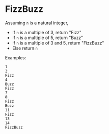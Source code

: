 # FizzBuzz

Assuming  `n`  is a natural integer,

-   If  `n`  is a multiple of 3, return "Fizz"
-   If  `n`  is a multiple of 5, return "Buzz"
-   If  `n`  is a multiple of 3 and 5, return "FizzBuzz"
-   Else return  `n`

Examples:
```
1
2
Fizz
4
Buzz
Fizz
7
8
Fizz
Buzz
11
Fizz
13
14
FizzBuzz
```
